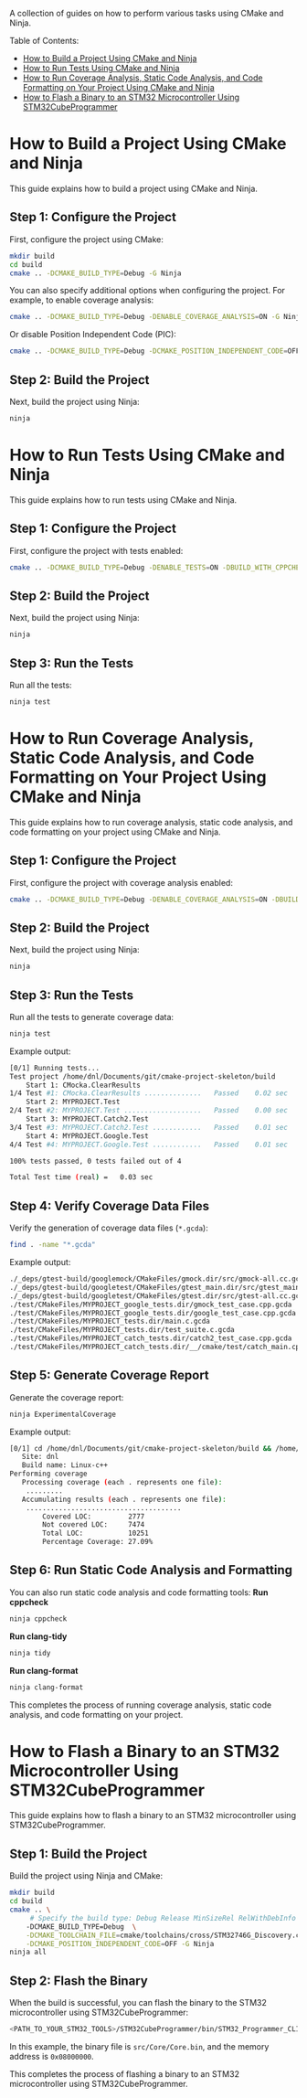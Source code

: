 A collection of guides on how to perform various tasks using CMake and Ninja.

Table of Contents:
- [How to Build a Project Using CMake and Ninja](#how-to-build-a-project-using-cmake-and-ninja)
- [How to Run Tests Using CMake and Ninja](#how-to-run-tests-using-cmake-and-ninja)
- [How to Run Coverage Analysis, Static Code Analysis, and Code Formatting on Your Project Using CMake and Ninja](#how-to-run-coverage-analysis-static-code-analysis-and-code-formatting-on-your-project-using-cmake-and-ninja)
- [How to Flash a Binary to an STM32 Microcontroller Using STM32CubeProgrammer](#how-to-flash-a-binary-to-an-stm32-microcontroller-using-stm32cubeprogrammer)

# How to Build a Project Using CMake and Ninja
This guide explains how to build a project using CMake and Ninja.

## Step 1: Configure the Project

First, configure the project using CMake:

```sh
mkdir build
cd build
cmake .. -DCMAKE_BUILD_TYPE=Debug -G Ninja
```

You can also specify additional options when configuring the project. For example, to enable coverage analysis:

```sh
cmake .. -DCMAKE_BUILD_TYPE=Debug -DENABLE_COVERAGE_ANALYSIS=ON -G Ninja
```

Or disable Position Independent Code (PIC):

```sh
cmake .. -DCMAKE_BUILD_TYPE=Debug -DCMAKE_POSITION_INDEPENDENT_CODE=OFF -G Ninja
```

## Step 2: Build the Project
Next, build the project using Ninja:

```sh
ninja
```

# How to Run Tests Using CMake and Ninja
This guide explains how to run tests using CMake and Ninja.

## Step 1: Configure the Project

First, configure the project with tests enabled:

```sh
cmake .. -DCMAKE_BUILD_TYPE=Debug -DENABLE_TESTS=ON -DBUILD_WITH_CPPCHECK_ANALYSIS=ON -G Ninja
```

## Step 2: Build the Project

Next, build the project using Ninja:

```sh
ninja
```

## Step 3: Run the Tests

Run all the tests:

```sh
ninja test
```

# How to Run Coverage Analysis, Static Code Analysis, and Code Formatting on Your Project Using CMake and Ninja

This guide explains how to run coverage analysis, static code analysis, and code formatting on your project using CMake and Ninja.
## Step 1: Configure the Project

First, configure the project with coverage analysis enabled:

```sh
cmake .. -DCMAKE_BUILD_TYPE=Debug -DENABLE_COVERAGE_ANALYSIS=ON -DBUILD_WITH_CPPCHECK_ANALYSIS=ON -DUSE_SANITIZER=leak -G Ninja
```

## Step 2: Build the Project

Next, build the project using Ninja:

```sh
ninja
```

## Step 3: Run the Tests

Run all the tests to generate coverage data:

```sh
ninja test
```

Example output:

```sh
[0/1] Running tests...
Test project /home/dnl/Documents/git/cmake-project-skeleton/build
    Start 1: CMocka.ClearResults
1/4 Test #1: CMocka.ClearResults ..............   Passed    0.02 sec
    Start 2: MYPROJECT.Test
2/4 Test #2: MYPROJECT.Test ...................   Passed    0.00 sec
    Start 3: MYPROJECT.Catch2.Test
3/4 Test #3: MYPROJECT.Catch2.Test ............   Passed    0.01 sec
    Start 4: MYPROJECT.Google.Test
4/4 Test #4: MYPROJECT.Google.Test ............   Passed    0.01 sec

100% tests passed, 0 tests failed out of 4

Total Test time (real) =   0.03 sec
```

## Step 4: Verify Coverage Data Files

Verify the generation of coverage data files (`*.gcda`):

```sh
find . -name "*.gcda"
```

Example output:

```bash
./_deps/gtest-build/googlemock/CMakeFiles/gmock.dir/src/gmock-all.cc.gcda
./_deps/gtest-build/googletest/CMakeFiles/gtest_main.dir/src/gtest_main.cc.gcda
./_deps/gtest-build/googletest/CMakeFiles/gtest.dir/src/gtest-all.cc.gcda
./test/CMakeFiles/MYPROJECT_google_tests.dir/gmock_test_case.cpp.gcda
./test/CMakeFiles/MYPROJECT_google_tests.dir/google_test_case.cpp.gcda
./test/CMakeFiles/MYPROJECT_tests.dir/main.c.gcda
./test/CMakeFiles/MYPROJECT_tests.dir/test_suite.c.gcda
./test/CMakeFiles/MYPROJECT_catch_tests.dir/catch2_test_case.cpp.gcda
./test/CMakeFiles/MYPROJECT_catch_tests.dir/__/cmake/test/catch_main.cpp.gcda
```

## Step 5: Generate Coverage Report

Generate the coverage report:

```sh
ninja ExperimentalCoverage
```

Example output:

```sh
[0/1] cd /home/dnl/Documents/git/cmake-project-skeleton/build && /home/dnl/Documents/stm32/st/CMake/bin/ctest -D ExperimentalCoverage
   Site: dnl
   Build name: Linux-c++
Performing coverage
   Processing coverage (each . represents one file):
    .........
   Accumulating results (each . represents one file):
    ......................................
        Covered LOC:         2777
        Not covered LOC:     7474
        Total LOC:           10251
        Percentage Coverage: 27.09%
```

## Step 6: Run Static Code Analysis and Formatting

You can also run static code analysis and code formatting tools:
**Run cppcheck**

```sh
ninja cppcheck
```

**Run clang-tidy**

```sh
ninja tidy
```

**Run clang-format**

```sh
ninja clang-format
```

This completes the process of running coverage analysis, static code analysis, and code formatting on your project.


# How to Flash a Binary to an STM32 Microcontroller Using STM32CubeProgrammer

This guide explains how to flash a binary to an STM32 microcontroller using STM32CubeProgrammer.

## Step 1: Build the Project

Build the project using Ninja and CMake:

```sh
mkdir build
cd build
cmake .. \
     # Specify the build type: Debug Release MinSizeRel RelWithDebInfo
    -DCMAKE_BUILD_TYPE=Debug  \
    -DCMAKE_TOOLCHAIN_FILE=cmake/toolchains/cross/STM32746G_Discovery.cmake \
    -DCMAKE_POSITION_INDEPENDENT_CODE=OFF -G Ninja
ninja all
```

## Step 2: Flash the Binary

When the build is successful, you can flash the binary to the STM32 microcontroller using STM32CubeProgrammer:

```sh
<PATH_TO_YOUR_STM32_TOOLS>/STM32CubeProgrammer/bin/STM32_Programmer_CLI -c port=swd freq=4000 -w src/Core/Core.bin 0x08000000 -rst
```

In this example, the binary file is `src/Core/Core.bin`, and the memory address is `0x08000000`.

This completes the process of flashing a binary to an STM32 microcontroller using STM32CubeProgrammer.
